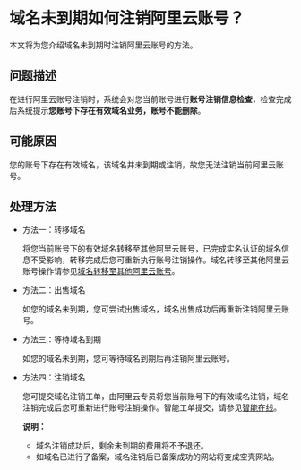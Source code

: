 # 域名未到期如何注销阿里云账号？

本文将为您介绍域名未到期时注销阿里云账号的方法。

## 问题描述

在进行阿里云账号注销时，系统会对您当前账号进行**账号注销信息检查**，检查完成后系统提示**您账号下存在有效域名业务，账号不能删除**。

## 可能原因

您的账号下存在有效域名，该域名并未到期或注销，故您无法注销当前阿里云账号。

## 处理方法

-   方法一：转移域名

    将您当前账号下的有效域名转移至其他阿里云账号，已完成实名认证的域名信息不受影响，转移完成后您可重新执行账号注销操作。域名转移至其他阿里云账号操作请参见[域名转移至其他阿里云账号](/intl.zh-CN/域名转移/域名转移至其他阿里云账号.md)。

-   方法二：出售域名

    如您的域名未到期，您可尝试出售域名，域名出售成功后再重新注销阿里云账号。

-   方法三：等待域名到期

    如您的域名未到期，您可等待域名到期后再注销阿里云账号。

-   方法四：注销域名

    您可提交域名注销工单，由阿里云专员将您当前账号下的有效域名注销，域名注销完成后您可重新进行账号注销操作。智能工单提交，请参见[智能在线](https://ia.aliyun.com/home?iatraceid=1615879143759-2eef7d97926857c12380d1&channel=selfservice&productCode=domain&categoryId=265)。

    **说明：**

    -   域名注销成功后，剩余未到期的费用将不予退还。
    -   如域名已进行了备案，域名注销后已备案成功的网站将变成空壳网站。

